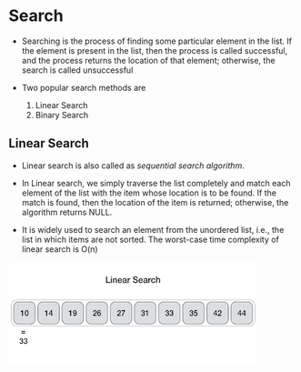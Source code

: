 # Search

- Searching is the process of finding some particular element in the list. If the element is present in the list, then the process is called successful, and the process returns the location of that element; otherwise, the search is called unsuccessful

- Two popular search methods are

    1. Linear Search
    2. Binary Search 

## Linear Search

- Linear search is also called as *sequential search algorithm*.

- In Linear search, we simply traverse the list completely and match each element of the list with the item whose location is to be found. If the match is found, then the location of the item is returned; otherwise, the algorithm returns NULL.

- It is widely used to search an element from the unordered list, i.e., the list in which items are not sorted. The worst-case time complexity of linear search is O(n)

![Linear Search](linear_search.gif)
